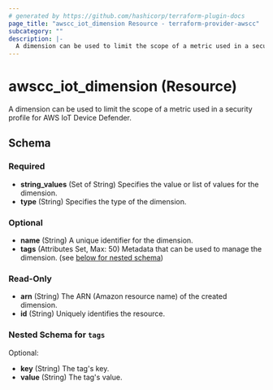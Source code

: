 ```yaml
---
# generated by https://github.com/hashicorp/terraform-plugin-docs
page_title: "awscc_iot_dimension Resource - terraform-provider-awscc"
subcategory: ""
description: |-
  A dimension can be used to limit the scope of a metric used in a security profile for AWS IoT Device Defender.
---
```


# awscc_iot_dimension (Resource)

A dimension can be used to limit the scope of a metric used in a security profile for AWS IoT Device Defender.



<!-- schema generated by tfplugindocs -->
## Schema

### Required

- **string_values** (Set of String) Specifies the value or list of values for the dimension.
- **type** (String) Specifies the type of the dimension.

### Optional

- **name** (String) A unique identifier for the dimension.
- **tags** (Attributes Set, Max: 50) Metadata that can be used to manage the dimension. (see [below for nested schema](#nestedatt--tags))

### Read-Only

- **arn** (String) The ARN (Amazon resource name) of the created dimension.
- **id** (String) Uniquely identifies the resource.

<a id="nestedatt--tags"></a>
### Nested Schema for `tags`

Optional:

- **key** (String) The tag's key.
- **value** (String) The tag's value.


